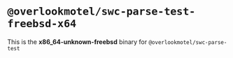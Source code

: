 # `@overlookmotel/swc-parse-test-freebsd-x64`

This is the **x86_64-unknown-freebsd** binary for `@overlookmotel/swc-parse-test`

